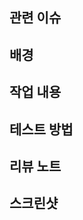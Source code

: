 ## 관련 이슈

<!-- 관련있는 이슈 번호(#000)을 적어주세요. -->

## 배경

<!-- PR과 관련된 논의 쓰레드, 디자인 가이드, 관련 PR 링크 등을 적어주세요 -->

## 작업 내용

<!-- PR 작성 이유와 어떤 변경이 있었는지를 포함합니다. PR에 많은 변경이 있는 경우 추가되는 클래스들의 구조나 동작 등 자세하게 적는 경우도 있습니다 -->

## 테스트 방법

<!-- PR 리뷰어가 이 PR의 변경사항을 확인할 수 있는 방법을 서술합니다. 의도하는 테스트 결과도 서술하면 더 좋습니다 -->

## 리뷰 노트

<!-- 구현 시에 고민이었던 점들 혹은 특정 부분에 대한 의도가 있었다면 PR 리뷰의 이해를 돕기 위해 서술합니다. 또한 리뷰어에게 특정 부분에 대한 집중 혹은 코멘트를 요청하는 경우에 작성합니다. -->

## 스크린샷

<!-- 화면 전환이나 인터랙션이 있는 경우 GIF를, 정적인 화면이라면 스크린샷을 첨부합니다. -->
<!-- <img width="" alt="" src=""> -->

